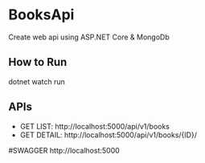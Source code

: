 # BooksApi
Create web api using ASP.NET Core & MongoDb

## How to Run
dotnet watch run

## APIs
- GET LIST: http://localhost:5000/api/v1/books
- GET DETAIL: http://localhost:5000/api/v1/books/{ID}/

#SWAGGER
http://localhost:5000
